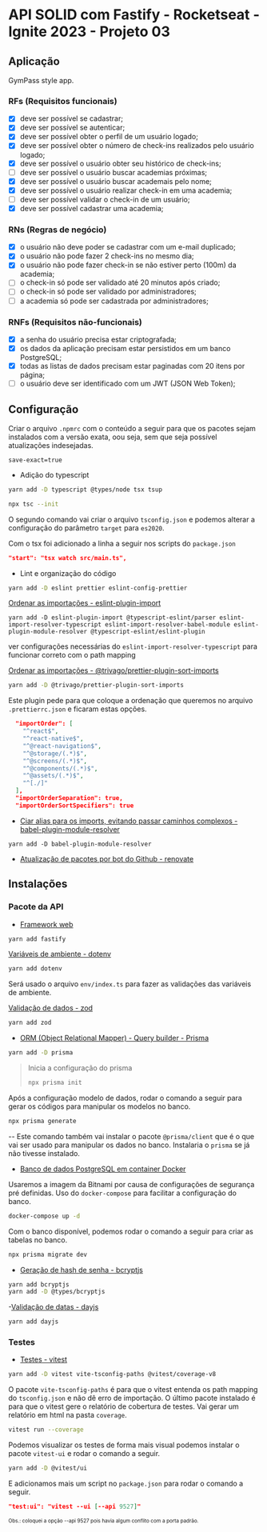 # API SOLID com Fastify - Rocketseat - Ignite 2023 - Projeto 03

## Aplicação

GymPass style app.

### RFs (Requisitos funcionais)

- [x] deve ser possível se cadastrar;
- [x] deve ser possível se autenticar;
- [x] deve ser possível obter o perfil de um usuário logado;
- [x] deve ser possível obter o número de check-ins realizados pelo usuário logado;
- [x] deve ser possível o usuário obter seu histórico de check-ins;
- [ ] deve ser possível o usuário buscar academias próximas;
- [x] deve ser possível o usuário buscar academais pelo nome;
- [x] deve ser possível o usuário realizar check-in em uma academia;
- [ ] deve ser possível validar o check-in de um usuário;
- [x] deve ser possível cadastrar uma academia;

### RNs (Regras de negócio)

- [x] o usuário não deve poder se cadastrar com um e-mail duplicado;
- [x] o usuário não pode fazer 2 check-ins no mesmo dia;
- [x] o usuário não pode fazer check-in se não estiver perto (100m) da academia;
- [ ] o check-in só pode ser validado até 20 minutos após criado;
- [ ] o check-in só pode ser validado por administradores;
- [ ] a academia só pode ser cadastrada por administradores;

### RNFs (Requisitos não-funcionais)

- [x] a senha do usuário precisa estar criptografada;
- [x] os dados da aplicação precisam estar persistidos em um banco PostgreSQL;
- [x] todas as listas de dados precisam estar paginadas com 20 itens por página;
- [ ] o usuário deve ser identificado com um JWT (JSON Web Token);

## Configuração

Criar o arquivo `.npmrc` com o conteúdo a seguir para que os pacotes sejam instalados com a versão exata, oou seja, sem que seja possível atualizações indesejadas.

```
save-exact=true
```

- Adição do typescript

```bash
yarn add -D typescript @types/node tsx tsup

npx tsc --init
```

O segundo comando vai criar o arquivo `tsconfig.json` e podemos alterar a configuração do parâmetro `target` para `es2020`.

Com o tsx foi adicionado a linha a seguir nos scripts do `package.json`

```json
"start": "tsx watch src/main.ts",
```



- Lint e organização do código

```bash
yarn add -D eslint prettier eslint-config-prettier
```

[Ordenar as importações - eslint-plugin-import](https://github.com/import-js/eslint-plugin-import/)

```
yarn add -D eslint-plugin-import @typescript-eslint/parser eslint-import-resolver-typescript eslint-import-resolver-babel-module eslint-plugin-module-resolver @typescript-eslint/eslint-plugin
```

ver configurações necessárias do `eslint-import-resolver-typescript` para funcionar correto com o path mapping

[Ordenar as importações - @trivago/prettier-plugin-sort-imports](https://github.com/trivago/prettier-plugin-sort-imports#readme)

```bash
yarn add -D @trivago/prettier-plugin-sort-imports
```

Este plugin pede para que coloque a ordenação que queremos no arquivo `.prettierrc.json` e ficaram estas opções.

```json
  "importOrder": [
    "^react$",
    "^react-native$",
    "^@react-navigation$",
    "^@storage/(.*)$",
    "^@screens/(.*)$",
    "^@components/(.*)$",
    "^@assets/(.*)$",
    "^[./]"
  ],
  "importOrderSeparation": true,
  "importOrderSortSpecifiers": true
```

- [Ciar alias para os imports, evitando passar caminhos complexos - babel-plugin-module-resolver](https://github.com/tleunen/babel-plugin-module-resolver)
```
yarn add -D babel-plugin-module-resolver
```



- [Atualização de pacotes por bot do Github - renovate](https://docs.renovatebot.com/)

## Instalações

### Pacote da API

- [Framework web](https://fastify.dev/docs/latest/Guides/Getting-Started)

```bash
yarn add fastify
```

[Variáveis de ambiente - dotenv](https://www.npmjs.com/package/dotenv)

```bash
yarn add dotenv
```

Será usado o arquivo `env/index.ts` para fazer as validações das variáveis de ambiente.

[Validação de dados - zod](https://www.npmjs.com/package/zod)

```bash
yarn add zod
```



- [ORM (Object Relational Mapper) - Query builder - Prisma](https://www.prisma.io/docs/getting-started/quickstart)

```bash
yarn add -D prisma
```

>Inicia a configuração do prisma
>
>```bash
>npx prisma init
>```

Após a configuração modelo de dados, rodar o comando a seguir para gerar os códigos para manipular os modelos no banco.

```bash
npx prisma generate
```
-- Este comando também vai instalar o pacote `@prisma/client` que é o que vai ser usado para manipular os dados no banco.
Instalaria o `prisma` se já não tivesse instalado.


- [Banco de dados PostgreSQL em container Docker](https://hub.docker.com/r/bitnami/postgresql)

Usaremos a imagem da Bitnami por causa de configurações de segurança pré definidas.
Uso do `docker-compose` para facilitar a configuração do banco.

```bash
docker-compose up -d
```

Com o banco disponível, podemos rodar o comando a seguir para criar as tabelas no banco.

```bash
npx prisma migrate dev
```


- [Geração de hash de senha - bcryptjs](https://www.npmjs.com/package/bcryptjs)
```bash
yarn add bcryptjs
yarn add -D @types/bcryptjs
```


-[Validação de datas - dayjs](https://day.js.org/docs/en/installation/installation)

```bash
yarn add dayjs
```

### Testes

- [Testes - vitest](https://github.com/vitest-dev/vitest)

```bash
yarn add -D vitest vite-tsconfig-paths @vitest/coverage-v8
```

O pacote `vite-tsconfig-paths` é para que o vitest entenda os path mapping do `tsconfig.json` e não dê erro de importação.
O último pacote instalado é para que o vitest gere o relatório de cobertura de testes. Vai gerar um relatório em html na pasta `coverage`.
```bash
vitest run --coverage
```

Podemos visualizar os testes de forma mais visual podemos instalar o pacote `vitest-ui` e rodar o comando a seguir.

```bash
yarn add -D @vitest/ui
```

E adicionamos mais um script no `package.json` para rodar o comando a seguir.

```json
"test:ui": "vitest --ui [--api 9527]"
```

<p style="font-size: 10px">Obs.: coloquei a opção --api 9527 pois havia algum conflito com a porta padrão.</p>

